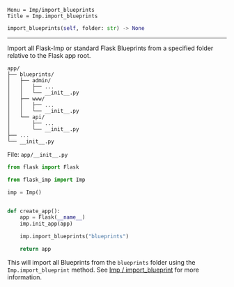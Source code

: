 ```
Menu = Imp/import_blueprints
Title = Imp.import_blueprints
```

```python
import_blueprints(self, folder: str) -> None
```

---

Import all Flask-Imp or standard Flask Blueprints from a specified folder relative to the Flask app root.

```text
app/
├── blueprints/
│   ├── admin/
│   │   ├── ...
│   │   └── __init__.py
│   ├── www/
│   │   ├── ...
│   │   └── __init__.py
│   └── api/
│       ├── ...
│       └── __init__.py
├── ...
└── __init__.py
```

File: `app/__init__.py`

```python
from flask import Flask

from flask_imp import Imp

imp = Imp()


def create_app():
    app = Flask(__name__)
    imp.init_app(app)

    imp.import_blueprints("blueprints")

    return app
```

This will import all Blueprints from the `blueprints` folder using the `Imp.import_blueprint` method.
See [Imp / import_blueprint](imp-import_blueprint.html) for more information.